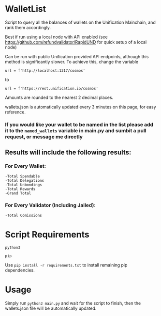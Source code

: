 # WalletList
Script to query all the balances of wallets on the Unification Mainchain, and rank them accordingly.

Best if run using a local node with API enabled (see https://github.com/refundvalidator/RapidUND for quick setup of a local node)

Can be run with public Unification provided API endpoints, although this method is significantly slower. To achieve this, change the variable 

`url = f'http://localhost:1317/cosmos'` 

to 

`url = f'https://rest.unification.io/cosmos'`

Amounts are rounded to the nearest 2 decimal places.

wallets.json is automatically updated every 3 minutes on this page, for easy reference.

### If you would like your wallet to be named in the list please add it to the `named_wallets` variable in main.py and sumbit a pull request, or message me directly

## Results will include the following results:

### For Every Wallet:

```
-Total Spendable
-Total Delegations
-Total Unbondings
-Total Rewards
-Grand Total
```

### For Every Validator (Including Jailed):
```
-Total Comissions
```
# Script Requirements

`python3`

`pip`

Use `pip install -r requirements.txt` to install remaining pip dependencies.

# Usage

Simply run `python3 main.py` and wait for the script to finish, then the wallets.json file will be automatically updated.

